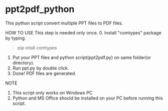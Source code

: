 # ppt2pdf_python
This python script convert multiple PPT files to PDF files.

HOW TO USE
This step is needed only once.
0. Install "comtypes" package by typing.
> pip intall comtypes

1. Put your PPT files and python script(ppt2pdf.py) on same folder(or directory).
2. Run ppt.py by double click.
3. Done! PDF files are generated.

NOTE
1. This script only works on Windows PC
2. Python and MS Office should be installed on your PC before running this script.
